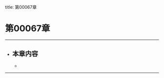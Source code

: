 title: 第00067章
# 第00067章
-------------------------------------------------
- 本章内容
    - 
    - 
-------------------------------------------------
